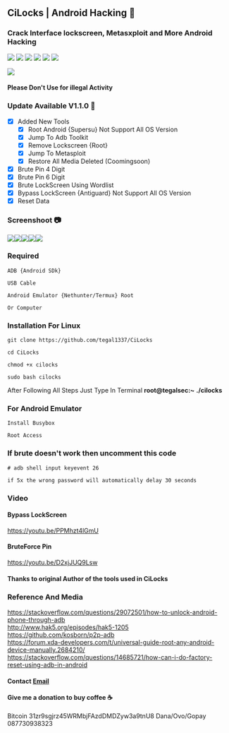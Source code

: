 ## CiLocks | Android Hacking 📱
### Crack Interface lockscreen, Metasxploit and More Android Hacking
![](https://img.shields.io/github/license/tegal1337/CiLocks)
![](https://img.shields.io/github/issues/tegal1337/CiLocks)
![](https://img.shields.io/github/issues-closed/tegal1337/CiLocks)
![](https://img.shields.io/github/forks/tegal1337/CiLocks)
![](https://img.shields.io/github/stars/tegal1337/CiLocks)
![](https://img.shields.io/github/last-commit/tegal1337/CiLocks)

<img src ="https://img.shields.io/badge/Important-notice-red" />
<h4>Please Don't Use for illegal Activity</h4>

### Update Available V1.1.0 🚀 
- [x] Added New Tools 
    - [x] Root Android {Supersu} Not Support All OS Version
    - [x] Jump To Adb Toolkit
    - [x] Remove Lockscreen {Root}
    - [x] Jump To Metasploit
    - [x] Restore All Media Deleted (Coomingsoon)
- [x] Brute Pin 4 Digit
- [x] Brute Pin 6 Digit
- [x] Brute LockScreen Using Wordlist
- [x] Bypass LockScreen {Antiguard} Not Support All OS Version
- [x] Reset Data

### Screenshoot 📷

![](https://github.com/tegal1337/CiLocks/blob/main/Screenshoot/cilock-01.jpeg)![](https://github.com/tegal1337/CiLocks/blob/main/Screenshoot/cilock-02.jpeg)![](https://github.com/tegal1337/CiLocks/blob/main/Screenshoot/cilock-03.jpeg)![](https://github.com/tegal1337/CiLocks/blob/main/Screenshoot/cilock-04.jpeg)![](https://github.com/tegal1337/CiLocks/blob/main/Screenshoot/cilock-05.jpeg)

### Required

    ADB {Android SDk}
    
    USB Cable
    
    Android Emulator {Nethunter/Termux} Root
    
    Or Computer


### Installation For Linux 

    git clone https://github.com/tegal1337/CiLocks
    
    cd CiLocks
    
    chmod +x cilocks
    
    sudo bash cilocks

 After Following All Steps Just Type In Terminal **root@tegalsec:~** **./cilocks**

### For Android Emulator

    Install Busybox
    
    Root Access

### If brute doesn't work then uncomment this code

    # adb shell input keyevent 26
    
    if 5x the wrong password will automatically delay 30 seconds


### Video
#### Bypass LockScreen
https://youtu.be/PPMhzt4lGmU
#### BruteForce Pin
https://youtu.be/D2xjJUQ9Lsw

#### Thanks to original Author of the tools used in CiLocks

### Reference And Media
https://stackoverflow.com/questions/29072501/how-to-unlock-android-phone-through-adb
<br>
http://www.hak5.org/episodes/hak5-1205
<br>
https://github.com/kosborn/p2p-adb
<br>
https://forum.xda-developers.com/t/universal-guide-root-any-android-device-manually.2684210/
<br>
https://stackoverflow.com/questions/14685721/how-can-i-do-factory-reset-using-adb-in-android
<br>

#### Contact <a href="mailto:mitsuhamizaki@gmail.com">Email</a>
#### Give me a donation to buy coffee ☕
  Bitcoin 31zr9sgjrz45WRMbjFAzdDMDZyw3a9tnU8
  Dana/Ovo/Gopay 087730938323
